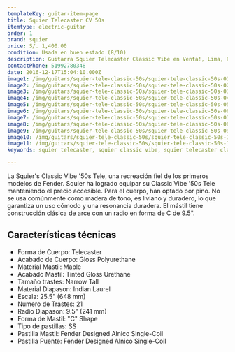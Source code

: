```yaml
---
templateKey: guitar-item-page
title: Squier Telecaster CV 50s
itemtype: electric-guitar
order: 1
brand: squier
price: S/. 1,400.00
condition: Usada en buen estado (8/10)
description: Guitarra Squier Telecaster Classic Vibe en Venta!, Lima, Peru
contactPhone: 51992780348
date: 2016-12-17T15:04:10.000Z
image1: /img/guitars/squier-tele-classic-50s/squier-tele-classic-50s-01.jpg
image2: /img/guitars/squier-tele-classic-50s/squier-tele-classic-50s-02.jpg
image3: /img/guitars/squier-tele-classic-50s/squier-tele-classic-50s-03.jpg
image4: /img/guitars/squier-tele-classic-50s/squier-tele-classic-50s-04.jpg
image5: /img/guitars/squier-tele-classic-50s/squier-tele-classic-50s-05.jpg
image6: /img/guitars/squier-tele-classic-50s/squier-tele-classic-50s-06.jpg
image7: /img/guitars/squier-tele-classic-50s/squier-tele-classic-50s-07.jpg
image8: /img/guitars/squier-tele-classic-50s/squier-tele-classic-50s-08.jpg
image9: /img/guitars/squier-tele-classic-50s/squier-tele-classic-50s-09.jpg
image10: /img/guitars/squier-tele-classic-50s/squier-tele-classic-50s-10.jpg
image11: /img/guitars/squier-tele-classic-50s/squier-tele-classic-50s-11.jpg
keywords: squier telecaster, squier classic vibe, squier telecaster classic vibe

---
```

La Squier's Classic Vibe '50s Tele, una recreación fiel de los primeros modelos de Fender. Squier ha logrado equipar su Classic Vibe '50s Tele manteniendo el precio accesible. Para el cuerpo, han optado por pino. No se usa comúnmente como madera de tono, es liviano y duradero, lo que garantiza un uso cómodo y una resonancia duradera. El mástil tiene construcción clásica de arce con un radio en forma de C de 9.5".

## Características técnicas

* Forma de Cuerpo: Telecaster
* Acabado de Cuerpo: Gloss Polyurethane
* Material Mastil: Maple
* Acabado Mastil: Tinted Gloss Urethane
* Tamaño trastes: Narrow Tall
* Material Diapason: Indian Laurel
* Escala: 25.5" (648 mm)
* Numero de Trastes: 21
* Radio Diapason: 9.5" (241 mm)
* Forma de Mastil: "C" Shape
* Tipo de pastillas: SS
* Pastilla Mastil: Fender Designed Alnico Single-Coil
* Pastilla Puente: Fender Designed Alnico Single-Coil